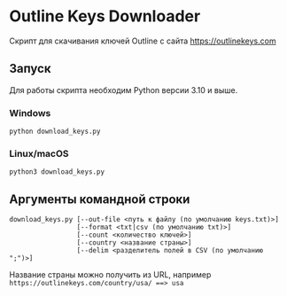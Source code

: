 # Outline Keys Downloader
Скрипт для скачивания ключей Outline с сайта https://outlinekeys.com

## Запуск
Для работы скрипта необходим Python версии 3.10 и выше.

### Windows
```
python download_keys.py
```
### Linux/macOS
```
python3 download_keys.py
```

## Аргументы командной строки
```
download_keys.py [--out-file <путь к файлу (по умолчанию keys.txt)>]
                 [--format <txt|csv (по умолчанию txt)>]
                 [--count <количество ключей>]
                 [--country <название страны>]
                 [--delim <разделитель полей в CSV (по умолчанию ";")>]
```

Название страны можно получить из URL, например `https://outlinekeys.com/country/usa/ ==> usa`
